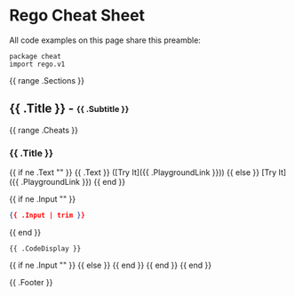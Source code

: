 # Rego Cheat Sheet

<!-- The source of truth for this file's contents is https://github.com/StyraInc/rego-cheat-sheet -->

All code examples on this page share this preamble:

```rego
package cheat
import rego.v1
```
<RunSnippet id="preamble.rego"/>

{{ range .Sections }}
## {{ .Title }} - <sub><sup>{{ .Subtitle }}</sup></sub>

{{ range .Cheats }}
### {{ .Title }} 

{{ if ne .Text "" }}
{{ .Text }} ([Try It]({{ .PlaygroundLink }}))
{{ else }}
[Try It]({{ .PlaygroundLink }})
{{ end }}

{{ if ne .Input "" }}
```json title="input.json"
{{ .Input | trim }}
```
<RunSnippet id="input.{{.Title | urlquery}}.json"/>
{{ end }}

```rego
{{ .CodeDisplay }}
```

{{ if ne .Input "" }}
<RunSnippet command="data.cheat" files="#input.{{.Title | urlquery}}.json" depends="preamble.rego"/>
{{ else }}
<RunSnippet command="data.cheat" depends="preamble.rego"/>
{{ end }}
{{ end }}
{{ end }}

{{ .Footer }}
